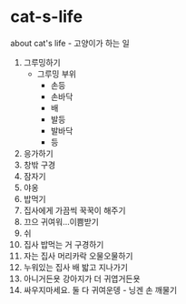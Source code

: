 # cat-s-life
about cat's life - 고양이가 하는 일

1. 그루밍하기
    * 그루밍 부위
        - 손등
        - 손바닥
        - 배
        - 발등
        - 발바닥
        - 등
2. 응가하기
3. 창밖 구경
4. 잠자기
3. 야옹
4. 밥먹기
5. 집사에게 가끔씩 꾹꾹이 해주기
6. 끄으 귀여워...이쁨받기
7. 쉬
8. 집사 밥먹는 거 구경하기
9. 자는 집사 머리카락 오물오물하기
10. 누워있는 집사 배 밟고 지나가기
11. 아니거든욧 강아지가 더 귀엽거든욧
12. 싸우지마세요. 둘 다 귀여운뎅 - 닝겐 손 깨물기
